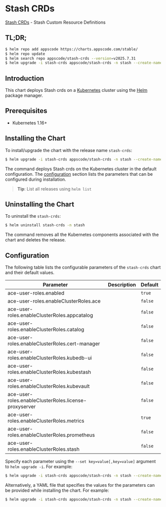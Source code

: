 # Stash CRDs

[Stash CRDs](https://github.com/stashed) - Stash Custom Resource Definitions

## TL;DR;

```bash
$ helm repo add appscode https://charts.appscode.com/stable/
$ helm repo update
$ helm search repo appscode/stash-crds --version=v2025.7.31
$ helm upgrade -i stash-crds appscode/stash-crds -n stash --create-namespace --version=v2025.7.31
```

## Introduction

This chart deploys Stash crds on a [Kubernetes](http://kubernetes.io) cluster using the [Helm](https://helm.sh) package manager.

## Prerequisites

- Kubernetes 1.16+

## Installing the Chart

To install/upgrade the chart with the release name `stash-crds`:

```bash
$ helm upgrade -i stash-crds appscode/stash-crds -n stash --create-namespace --version=v2025.7.31
```

The command deploys Stash crds on the Kubernetes cluster in the default configuration. The [configuration](#configuration) section lists the parameters that can be configured during installation.

> **Tip**: List all releases using `helm list`

## Uninstalling the Chart

To uninstall the `stash-crds`:

```bash
$ helm uninstall stash-crds -n stash
```

The command removes all the Kubernetes components associated with the chart and deletes the release.

## Configuration

The following table lists the configurable parameters of the `stash-crds` chart and their default values.

|                       Parameter                       | Description |      Default       |
|-------------------------------------------------------|-------------|--------------------|
| ace-user-roles.enabled                                |             | <code>true</code>  |
| ace-user-roles.enableClusterRoles.ace                 |             | <code>false</code> |
| ace-user-roles.enableClusterRoles.appcatalog          |             | <code>false</code> |
| ace-user-roles.enableClusterRoles.catalog             |             | <code>false</code> |
| ace-user-roles.enableClusterRoles.cert-manager        |             | <code>false</code> |
| ace-user-roles.enableClusterRoles.kubedb-ui           |             | <code>false</code> |
| ace-user-roles.enableClusterRoles.kubestash           |             | <code>false</code> |
| ace-user-roles.enableClusterRoles.kubevault           |             | <code>false</code> |
| ace-user-roles.enableClusterRoles.license-proxyserver |             | <code>false</code> |
| ace-user-roles.enableClusterRoles.metrics             |             | <code>true</code>  |
| ace-user-roles.enableClusterRoles.prometheus          |             | <code>false</code> |
| ace-user-roles.enableClusterRoles.stash               |             | <code>false</code> |


Specify each parameter using the `--set key=value[,key=value]` argument to `helm upgrade -i`. For example:

```bash
$ helm upgrade -i stash-crds appscode/stash-crds -n stash --create-namespace --version=v2025.7.31 --set -- generate from values file --
```

Alternatively, a YAML file that specifies the values for the parameters can be provided while
installing the chart. For example:

```bash
$ helm upgrade -i stash-crds appscode/stash-crds -n stash --create-namespace --version=v2025.7.31 --values values.yaml
```
